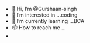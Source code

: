 - 👋 Hi, I’m @Gurshaan-singh
- 👀 I’m interested in ...coding
- 🌱 I’m currently learning ...BCA
- 📫 How to reach me ...
- 
<!---
Gurshaan-singh/Gurshaan-singh is a ✨ special ✨ repository because its `README.md` (this file) appears on your GitHub profile.
You can click the Preview link to take a look at your changes.
--->

